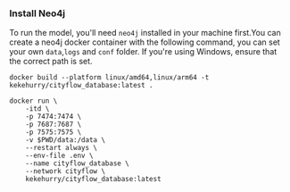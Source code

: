 ### Install Neo4j

To run the model, you'll need `neo4j` installed in your machine first.You can create a neo4j docker container with the following command, you can set your own `data`,`logs` and `conf` folder. If you're using Windows, ensure that the correct path is set.

```
docker build --platform linux/amd64,linux/arm64 -t kekehurry/cityflow_database:latest .
```

```
docker run \
    -itd \
    -p 7474:7474 \
    -p 7687:7687 \
    -p 7575:7575 \
    -v $PWD/data:/data \
    --restart always \
    --env-file .env \
    --name cityflow_database \
    --network cityflow \
    kekehurry/cityflow_database:latest
```
